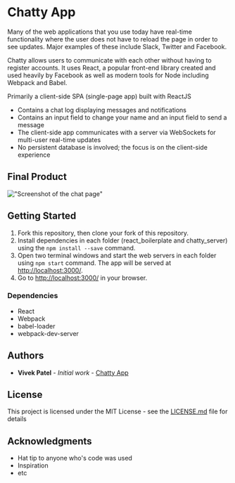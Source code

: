 # Chatty App

Many of the web applications that you use today have real-time functionality where the user does not have to reload the page in order to see updates. Major examples of these include Slack, Twitter and Facebook.

Chatty allows users to communicate with each other without having to register accounts. It uses React, a popular front-end library created and used heavily by Facebook as well as modern tools for Node including Webpack and Babel.

Primarily a client-side SPA (single-page app) built with ReactJS
  * Contains a chat log displaying messages and notifications
  * Contains an input field to change your name and an input field to send a message
  * The client-side app communicates with a server via WebSockets for multi-user real-time updates
  * No persistent database is involved; the focus is on the client-side experience

## Final Product
!["Screenshot of the chat page"](https://github.com/VivekPatel3835/Chatty-App/blob/master/screenshots/chat-page.png?raw=true)

## Getting Started

1. Fork this repository, then clone your fork of this repository.
2. Install dependencies in each folder (react_boilerplate and chatty_server) using the `npm install --save` command.
3. Open two terminal windows and start the web servers in each folder using `npm start` command. The app will be served at <http://localhost:3000/>.
4. Go to <http://localhost:3000/> in your browser.


### Dependencies

* React
* Webpack
* babel-loader
* webpack-dev-server

## Authors

* **Vivek Patel** - *Initial work* - [Chatty App](https://github.com/VivekPatel3835/Chatty-App)

## License

This project is licensed under the MIT License - see the [LICENSE.md](LICENSE.md) file for details

## Acknowledgments

* Hat tip to anyone who's code was used
* Inspiration
* etc